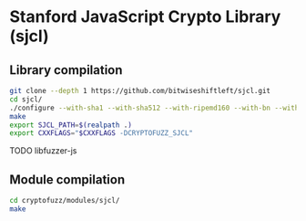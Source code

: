 # Stanford JavaScript Crypto Library (sjcl)

## Library compilation

```sh
git clone --depth 1 https://github.com/bitwiseshiftleft/sjcl.git
cd sjcl/
./configure --with-sha1 --with-sha512 --with-ripemd160 --with-bn --with-scrypt --with-ecc --with-ctr --with-cbc
make
export SJCL_PATH=$(realpath .)
export CXXFLAGS="$CXXFLAGS -DCRYPTOFUZZ_SJCL"
```

TODO libfuzzer-js

## Module compilation

```sh
cd cryptofuzz/modules/sjcl/
make
```
